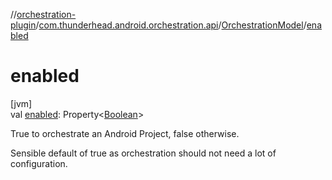 //[orchestration-plugin](../../../index.md)/[com.thunderhead.android.orchestration.api](../index.md)/[OrchestrationModel](index.md)/[enabled](enabled.md)

# enabled

[jvm]\
val [enabled](enabled.md): Property<[Boolean](https://kotlinlang.org/api/latest/jvm/stdlib/kotlin/-boolean/index.html)>

True to orchestrate an Android Project, false otherwise.

Sensible default of true as orchestration should not need a lot of configuration.
